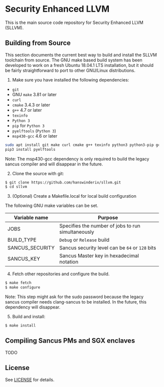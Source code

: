 # Security Enhanced LLVM

This is the main source code repository for Security Enhanced LLVM (SLLVM).

## Building from Source

This section documents the current best way to build and install the SLLVM
toolchain from source. The GNU make based build system has been developed to 
work on a fresh Ubuntu 18.04.1 LTS installation, but it should be fairly 
straightforward to port to other GNU/Linux distributions.

1. Make sure you have installed the following dependencies:

* `git`
* GNU `make` 3.81 or later
* `curl`
* `cmake` 3.4.3 or later
* `g++` 4.7 or later
* `texinfo`
* `Python 3`
* `pip` for `Python 3`
* `pyelftools` (`Python 3`)
* `msp430-gcc` 4.6 or later

```sh
sudo apt install git make curl cmake g++ texinfo python3 python3-pip gcc-msp430
pip3 install pyelftools
```

Note: The msp430-gcc dependency is only required to build the legacy sancus
compiler and will disappear in the future.

2. Clone the source with git:

```sh
$ git clone https://github.com/hanswinderix/sllvm.git
$ cd sllvm
```

3. (Optional) Create a Makefile.local for local build configuration

The following GNU make variables can be set.

| Variable name    | Purpose                                            |
|------------------|----------------------------------------------------|
| JOBS             | Specifies the number of jobs to run simultaneously |
| BUILD\_TYPE      | `Debug` or `Release` build                         |
| SANCUS\_SECURITY | Sancus security level can be `64` or `128` bits    |
| SANCUS\_KEY      | Sancus Master key in hexadecimal notation          |

4. Fetch other repositories and configure the build. 

```sh
$ make fetch
$ make configure
```

Note: This step might ask for the sudo password because the legacy sancus 
compiler needs clang-sancus to be installed. In the future, this dependency 
will disappear.

5. Build and install:

```sh
$ make install
```

## Compiling Sancus PMs and SGX enclaves

TODO

## License

See [LICENSE](LICENSE) for details.
